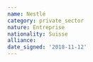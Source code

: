 ```yaml
---
name: Nestlé
category: private_sector
nature: Entreprise
nationality: Suisse
alliance: 
date_signed: '2018-11-12'
---
```

    